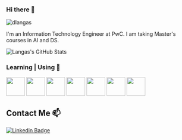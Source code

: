 ### Hi there 👋

<p align="left"> <img src="https://komarev.com/ghpvc/?username=DanLangas&label=Profile%20views&color=0e75b6&style=flat" alt="dlangas" /> </p>

I'm an Information Technology Engineer at PwC. I am taking Master's courses in AI and DS.

![Langas's GitHub Stats](https://github-readme-stats.vercel.app/api?username=DanLangas&show_icons=true)


### Learning | Using 🧠


<code><a href="https://www.python.org/" target="_blank"><img height="50" src="https://www.vectorlogo.zone/logos/python/python-ar21.svg"></a></code>
<code><a href="https://www.arduino.cc/" target="_blank"><img height="50" src="https://www.vectorlogo.zone/logos/arduino/arduino-ar21.svg"></a></code>
<code><a href="https://docs.microsoft.com/tr-tr/dotnet/welcome" target="_blank"><img height="50" src="https://www.vectorlogo.zone/logos/dotnet/dotnet-ar21.svg"></a></code>
<code><a href="https://java.com" target="_blank"><img height="50" src="https://www.vectorlogo.zone/logos/java/java-ar21.svg"></a></code>
<code><a href="https://tr.wordpress.org/" target="_blank"><img height="50" src="https://www.vectorlogo.zone/logos/wordpress/wordpress-ar21.svg"></a></code>
<code><a href="https://code.visualstudio.com" target="_blank"><img height="50" src="https://www.vectorlogo.zone/logos/visualstudio_code/visualstudio_code-ar21.svg"></a></code> 
<code><a href="https://git-scm.com/" target="_blank"><img height="50" src="https://www.vectorlogo.zone/logos/git-scm/git-scm-ar21.svg"></a></code>

## Contact Me 📫

[![Linkedin Badge](https://img.shields.io/twitter/url?color=lightblue&label=langas-nicu-daniel&logo=linkedin&logoColor=lightblue&style=for-the-badge&url=https%3A%2F%2Fwww.linkedin.com%2Fin%2Flangas-nicu-daniel-bb5708bb)](https://www.linkedin.com/in/langas-nicu-daniel-bb5708bb/)
